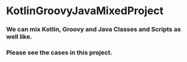 # KotlinGroovyJavaMixedProject


### We can mix Kotlin, Groovy and Java Classes and Scripts as well like.
### Please see the cases in this project.
